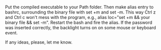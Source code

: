 Put the compiled executable to your Path folder. Then make alias entry to bashrc, surrounding the binary file with set +m and set -m. This way Ctrl z and Ctrl c won't mess with the program,
e.g., alias loc="set +m && your binary file && set -m".
Restart the bash and fire the alias. If the password was inserted correctly, the backlight turns on on some mouse or keyboard event.

If any ideas, please, let me know.
